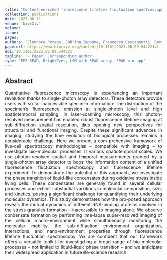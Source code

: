 ```yaml
---
title: "Content-enriched fluorescence lifetime fluctuation spectroscopy to study bio-molecular condensate formation"
collection: publications
date: 2023-06-11
venue: 'biorXiv'
volume: 
issue:
pages:  
authors: 'Eleonora Perego, Sabrina Zappone, Francesco Castagnetti, Davide Mariani, Erika Vitiello, Jakob Rupert, Elsa Zacco, Gian Gaetano Tartaglia, Irene Bozzoni, Eli Slenders, Giuseppe Vicidomini'
paperurl: https://www.biorxiv.org/content/10.1101/2023.06.09.544221v1
doi: 10.1101/2023.06.09.544221
tagline: '- Paper, Corresponding author'
type: "FFS SPAD, BrightEyes, LSM with SPAD array, SPAD bio app"
---
```


<h2> Abstract </h2>
<p align= "justify">
Quantitative fluorescence microscopy is experiencing an important revolution thanks to single-photon array detectors. These detectors provide users with so far inaccessible specimen information: The distribution of the specimen’s fluorescence emission at single-photon level and high spatiotemporal sampling. In laser-scanning microscopy, this photon-resolved measurement has enabled robust fluorescence lifetime imaging at sub-diffraction spatial resolution, thus opening new perspectives for structural and functional imaging. Despite these significant advances in imaging, studying the time evolution of biological processes remains a considerable challenge. Here we present a com-prehensive framework of live-cell spectroscopy methodologies – compatible with imaging – to investigate bio-molecular processes at various spatiotemporal scales. We use photon-resolved spatial and temporal measurements granted by a single-photon array detector to boost the information content of a unified fluorescence fluctuation spectroscopy and fluorescence lifetime experiment. To demonstrate the potential of this approach, we investigate the phase transition of liquid-like condensates during oxidative stress inside living cells. These condensates are generally found in several cellular processes and exhibit substantial variations in molecular composition, size, and kinetics, posing a significant challenge for quantifying their underlying molecular dynamics. This study demonstrates how the pro-posed approach reveals the mutual dynamics of different RNA-binding proteins involved in the stress granules formation – inaccessible to imaging alone. We observe condensate formation by performing time-lapse super-resolved imaging of the cellular macro-environment while simultaneously monitoring the molecular mobility, the sub-diffraction environment organization, interactions, and nano-environment properties through fluorescence lifetime fluctuation spectroscopy. We are confident that our framework offers a versatile toolkit for investigating a broad range of bio-molecular processes – not limited to liquid-liquid phase transition – and we anticipate their widespread application in future life-science research.
